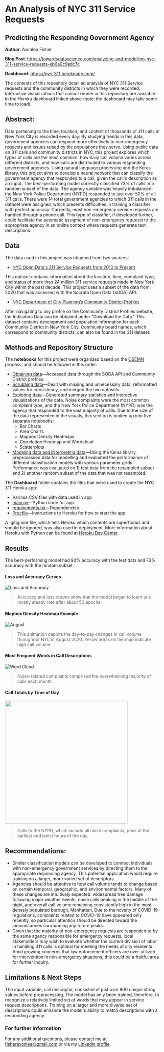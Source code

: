 # An Analysis of NYC 311 Service Requests 
## Predicting the Responding Government Agency

**Author**: Avonlea Fisher

**Blog Post**: https://towardsdatascience.com/analyzing-and-modelling-nyc-311-service-requests-eb6a9c9adc7c

**Dashboard**: https://nyc-311.herokuapp.com/


The contents of this repository detail an analysis of NYC 311 Service requests and the community districts in which they were recorded. Interactive visualizations that cannot render in this repository are available in the Heroku dashboard linked above (note: the dashboard may take some time to load).

## Abstract:

Data pertaining to the time, location, and content of thousands of 311 calls in New York City is recorded every day. By studying trends in this data, government agencies can respond more effectively to non-emergency requests and issues raised by the populations they serve. Using public data on 311 calls and community districts in NYC, this project explores which types of calls are the most common, how daily call volume varies across different districts, and how calls are distributed to various responding government agencies. Using natural language processing and the Keras library, this project aims to develop a neural network that can classify the government agency that responded to a call, given the call's description as an input. The best-performing model correctly classified 73% of calls in a random subset of the data. The agency variable was heavily imbalanced: the New York Police Department (NYPD) responded to just over 50% of all 311 calls. There were 14 total government agencies to which 311 calls in the dataset were assigned, which presents difficulties in training a classifier with perfect accuracy. Currently, most non-emergency service requests are handled through a phone call. This type of classifier, if developed further, could facilitate the automatic assigment of non-emergency requests to the appropriate agency in an online context where requests generate text descriptions.

## Data
The data used in this project was obtained from two sources:

* [NYC Open Data's 311 Service Requests from 2010 to Present](https://data.cityofnewyork.us/Social-Services/311-Service-Requests-from-2010-to-Present/erm2-nwe9)

This dataset contains information about the location, time, complaint type, and status of more than 24 million 311 service requests made in New York City within the past decade. This project uses a subset of the data from 2020 that was accessed with the Socrata Open Data (SODA) API.

* [NYC Department of City Planning’s Community District Profiles](https://communityprofiles.planning.nyc.gov/)

After navigating to any profile on the Community District Profiles website, the Indicators Data can be obtained under "Download the Data." This dataset contains development and population information for each Community District in New York City. Community board names, which correspond to community districts, can also be found in the 311 dataset.

## Methods and Repository Structure
The <b>notebooks</b> for this project were organized based on the [OSEMN](https://people.duke.edu/~ccc14/sta-663/DataProcessingSolutions.html) process, and should be followed in this order:

* [Obtaining data](https://github.com/AvonleaFisher/Analyzing-NYC-311-Service-Requests/blob/main/Obtaining_the_Data.ipynb)—Accessed data through the SODA API and Community District profiles.
* [Scrubbing data](https://github.com/AvonleaFisher/Analyzing-NYC-311-Service-Requests/blob/main/Scrubbing_the_Data.ipynb)—Dealt with missing and unnecessary data, reformatted values for consistency, and merged the two datasets.
* [Exploring data](https://github.com/AvonleaFisher/Analyzing-NYC-311-Service-Requests/tree/main/Exploring_the_Data)—Generated summary statistics and interactive visualizations of the data. Noise complaints were the most common complaint type, and the New York Police Department (NYPD) was the agency that responded to the vast majority of calls. Due to the size of the data represented in the visuals, this section is broken up into five separate notebooks:
    * Bar Charts
    * Area Charts
    * Mapbox Density Heatmaps
    * Correlation Heatmap and Wordcloud
    * Scatterplots
* [Modeling data and iNterpreting data](https://github.com/AvonleaFisher/Analyzing-NYC-311-Service-Requests/blob/main/Modeling_and_Interpreting.ipynb)—Using the Keras library, preprocessed data for modelling and evaluated the performance of different classification models with various parameter grids. Performance was evaluated on 1) test data from the resampled subset and 2) another random subset of the data that was not resampled.

The <b>Dashboard</b> folder contains the files that were used to create the NYC 311 Heroku app:

* Various CSV files with data used in app
* [main.py](https://github.com/AvonleaFisher/Analyzing-NYC-311-Service-Requests/blob/main/Dashboard/main.py)—Python code for app 
* [requirements.txt](https://github.com/AvonleaFisher/Analyzing-NYC-311-Service-Requests/blob/main/Dashboard/requirements.txt)—Dependencies 
* [Procfile](https://github.com/AvonleaFisher/Analyzing-NYC-311-Service-Requests/blob/main/Dashboard/Procfile)—Instructions to Heroku for how to start the app

A .gitignore file, which tells Heroku which contents are superfluous and should be ignored, was also used in deployment. More information about Heroku with Python can be found at [Heroku Dev Center](https://devcenter.heroku.com/articles/getting-started-with-python).

## Results

The best-performing model had 90% accuracy with the test data and 73% accuracy with the random subset.

#### Loss and Accuracy Curves
![Loss and Accuracy](https://github.com/AvonleaFisher/Analyzing-NYC-311-Service-Requests/blob/main/loss_v_accuracy.png)
> Accuracy and loss curves show that the model began to learn at a mostly steady rate after about 50 epochs.

#### Mapbox Density Heatmap Example
![August](https://github.com/AvonleaFisher/Analyzing-NYC-311-Service-Requests/blob/main/August.gif)
> This animation depicts the day-to-day changes in call volume throughout NYC in August 2020. Yellow areas on the map indicate high call volume.

#### Most Frequent Words in Call Descriptions
![Word Cloud](https://github.com/AvonleaFisher/Analyzing-NYC-311-Service-Requests/blob/main/311_word_cloud.png)
> Noise-related complaints comprised the overwhelming majority of calls each month.

#### Call Totals by Time of Day
<img src="https://github.com/AvonleaFisher/Analyzing-NYC-311-Service-Requests/blob/main/Hourly_Calls.png" width="400" height="400">

> Calls to the NYPD, which include all noise complaints, peak at the earliest and latest hours of the day. 

## Recommendations:
* Similar classification models can be developed to connect individuals with non-emergency government services by directing them to the appropriate responding agency. This potential application would require training on a larger, more varied set of descriptors. 
* Agencies should be attentive to how call volume tends to change based on certain temporal, geographic, and environmental factors. Many of these changes are intuitively expected: widespread tree damage following major weather events, noise calls peaking in the middle of the night, and overall call volume remaining consistently high in the most densely populated borough, Manhattan. Due to the novelty of COVID-19 regulations, complaints related to COVID-19 have appeared only recently, so particular attention should be directed toward the circumstances surrounding any future peaks.
* Given that the majority of non-emergency requests are responded to by the same agency responsible for emergency requests, local stakeholders may wish to evaluate whether the current division of labor in handling 311 calls is optimal for meeting the needs of city residents. Amid growing concerns that law enforcement officers are over-utilized for intervention in non-emergency situations, this could be a fruitful area for further inquiry.

## Limitations & Next Steps

The input variable, call descriptor, consisted of just over 800 unique string values before preprocessing. The model has only been trained, therefore, to recognize a relatively limited set of words that may appear in service request descriptions. Training on a larger and more diverse set of descriptions could enhance the model's ability to match descriptions with a responding agency. 

### For further information

For any additional questions, please contact me at [fisheravonlea@gmail.com](mailto:fisheravonlea@gmail.com) or via my [LinkedIn profile](https://www.linkedin.com/in/avonlea-fisher/).
